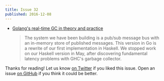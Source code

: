 ```yaml
---
title: Issue 32
published: 2016-12-08
---
```


-   [Golang's real-time GC in theory and practice](https://blog.pusher.com/golangs-real-time-gc-in-theory-and-practice/)

    > The system we have been building is a pub/sub message bus with an in-memory store of published messages. This version in Go is a rewrite of our first implementation in Haskell. We stopped work on our Haskell version in May, after discovering fundamental latency problems with GHC's garbage collector.

Thanks for reading!
Let us know [on Twitter](https://twitter.com/haskellweekly) if you liked this issue.
Open an issue [on GitHub](https://github.com/haskellweekly/haskellweekly.github.io) if you think it could be better.
